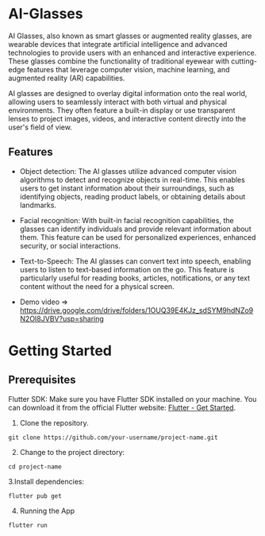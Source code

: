 # AI-Glasses
AI Glasses, also known as smart glasses or augmented reality glasses, are wearable devices that integrate artificial intelligence and advanced technologies to provide users with an enhanced and interactive experience. These glasses combine the functionality of traditional eyewear with cutting-edge features that leverage computer vision, machine learning, and augmented reality (AR) capabilities.

AI glasses are designed to overlay digital information onto the real world, allowing users to seamlessly interact with both virtual and physical environments. They often feature a built-in display or use transparent lenses to project images, videos, and interactive content directly into the user's field of view.

## Features

- Object detection:  The AI glasses utilize advanced computer vision algorithms to detect and recognize objects in real-time. This enables users to get instant information about their surroundings, such as identifying objects, reading product labels, or obtaining details about landmarks.

- Facial recognition: With built-in facial recognition capabilities, the glasses can identify individuals and provide relevant information about them. This feature can be used for personalized experiences, enhanced security, or social interactions.
- Text-to-Speech: The AI glasses can convert text into speech, enabling users to listen to text-based information on the go. This feature is particularly useful for reading books, articles, notifications, or any text content without the need for a physical screen.

- Demo video => https://drive.google.com/drive/folders/1OUQ39E4KJz_sdSYM9hdNZo9N2OI8JVBV?usp=sharing

# Getting Started

## Prerequisites

Flutter SDK: Make sure you have Flutter SDK installed on your machine. You can download it from the official Flutter website: [Flutter - Get Started](https://docs.flutter.dev/).

1. Clone the repository.

```
git clone https://github.com/your-username/project-name.git
```

2. Change to the project directory:
```
cd project-name
```

3.Install dependencies:
```
flutter pub get
```

4. Running the App
```
flutter run 
```
